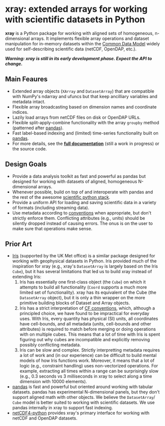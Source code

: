 # xray: extended arrays for working with scientific datasets in Python

**xray** is a Python package for working with aligned sets of homogeneous,
n-dimensional arrays. It implements flexible array operations and dataset
manipulation for in-memory datasets within the [Common Data Model][cdm] widely
used for self-describing scientific data (netCDF, OpenDAP, etc.).

***Warning: xray is still in its early development phase. Expect the API to
change.***

## Main Feaures

  - Extended array objects (`XArray` and `DatasetArray`) that are compatible
    with NumPy's ndarray and ufuncs but that keep ancilliary variables and
    metadata intact.
  - Flexible array broadcasting based on dimension names and coordinate indices.
  - Lazily load arrays from netCDF files on disk or OpenDAP URLs.
  - Flexible split-apply-combine functionality with the array `groupby` method
    (patterned after [pandas][pandas]).
  - Fast label-based indexing and (limited) time-series functionality built on
    [pandas][pandas].
  - For more details, see the **[full documentation][docs]** (still a work in
    progress) or the source code.

## Design Goals

  - Provide a data analysis toolkit as fast and powerful as pandas but
    designed for working with datasets of aligned, homogeneous N-dimensional
    arrays.
  - Whenever possible, build on top of and interoperate with pandas and the
    rest of the awesome [scientific python stack][scipy].
  - Provide a uniform API for loading and saving scientific data in a variety
    of formats (including streaming data).
  - Use metadata according to [conventions][cf] when appropriate, but don't
    strictly enforce them. Conflicting attributes (e.g., units) should be
    silently dropped instead of causing errors. The onus is on the user to
    make sure that operations make sense.

## Prior Art

  - [Iris][iris] (supported by the UK Met office) is a similar package
    designed for working with geophysical datasets in Python. Iris provided
    much of the inspiration for xray (e.g., xray's `DatasetArray` is largely
    based on the Iris `Cube`), but it has several limitations that led us to
    build xray instead of extending Iris:
    1. Iris has essentially one first-class object (the `Cube`) on which it
       attempts to build all functionality (`Coord` supports a much more
       limited set of functionality). xray has its equivalent of the Cube
       (the `DatasetArray` object), but it is only a thin wrapper on the more
       primitive building blocks of Dataset and Array objects.
    2. Iris has a strict interpretation of [CF conventions][cf], which,
       although a principled choice, we have found to be impractical for
       everyday uses. With Iris, every quantity has physical (SI) units, all
       coordinates have cell-bounds, and all metadata (units, cell-bounds and
       other attributes) is required to match before merging or doing
       operations with on multiple cubes. This means that a lot of time with
       Iris is spent figuring out why cubes are incompatible and explicitly
       removing possibly conflicting metadata.
    3. Iris can be slow and complex. Strictly interpretting metadata requires
       a lot of work and (in our experience) can be difficult to build mental
       models of how Iris functions work. Moreover, it means that a lot of
       logic (e.g., constraint handling) uses non-vectorized operations. For
       example, extracting all times within a range can be surprisingly slow
       (e.g., 0.3 seconds vs 3 milliseconds in xray to select along a time
       dimension with 10000 elements).
  - [pandas][pandas] is fast and powerful but oriented around working with
    tabular datasets. pandas has experimental N-dimensional panels, but they
    don't support aligned math with other objects. We believe the
    `DatasetArray`/ `Cube` model is better suited to working with scientific
    datasets. We use pandas internally in xray to support fast indexing.
  - [netCDF4-python][nc4] provides xray's primary interface for working with
    netCDF and OpenDAP datasets.

[docs]: http://xray.readthedocs.org/
[pandas]: http://pandas.pydata.org/
[cdm]: http://www.unidata.ucar.edu/software/thredds/current/netcdf-java/CDM/
[cf]: http://cf-pcmdi.llnl.gov/documents/cf-conventions/1.6/cf-conventions.html
[scipy]: http://scipy.org/
[nc4]: http://netcdf4-python.googlecode.com/svn/trunk/docs/netCDF4-module.html
[iris]: http://scitools.org.uk/iris/
